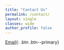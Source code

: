 ```yaml
---
title: "Contact Us"
permalink: /contact/
layout: single
classes: wide
author_profile: false
---
```


[Email](#mailto:koya.s.04@isg.edu.sa){: .btn .btn--primary}
